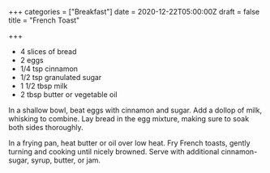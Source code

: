 +++
categories = ["Breakfast"]
date = 2020-12-22T05:00:00Z
draft = false
title = "French Toast"

+++
* 4 slices of bread
* 2 eggs
* 1/4 tsp cinnamon
* 1/2 tsp granulated sugar
* 1 1/2 tbsp milk
* 2 tbsp butter or vegetable oil

In a shallow bowl, beat eggs with cinnamon and sugar. Add a dollop of milk, whisking to combine. Lay bread in the egg mixture, making sure to soak both sides thoroughly. 

In a frying pan, heat butter or oil over low heat. Fry French toasts, gently turning and cooking until nicely browned. Serve with additional cinnamon-sugar, syrup, butter, or jam.